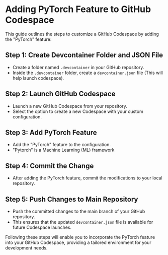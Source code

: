 # Adding PyTorch Feature to GitHub Codespace

This guide outlines the steps to customize a GitHub Codespace by adding the "PyTorch" feature:

## Step 1: Create Devcontainer Folder and JSON File

- Create a folder named `.devcontainer` in your GitHub repository.
- Inside the `.devcontainer` folder, create a `devcontainer.json` file (This will help launch codespace).

## Step 2: Launch GitHub Codespace

- Launch a new GitHub Codespace from your repository.
- Select the option to create a new Codespace with your custom configuration.

## Step 3: Add PyTorch Feature

- Add the "PyTorch" feature to the configuration.
- "Pytorch" is a Machine Learning (ML) framework

## Step 4: Commit the Change

- After adding the PyTorch feature, commit the modifications to your local repository.

## Step 5: Push Changes to Main Repository

- Push the committed changes to the main branch of your GitHub repository.
- This ensures that the updated `devcontainer.json` file is available for future Codespace launches.

Following these steps will enable you to incorporate the PyTorch feature into your GitHub Codespace, providing a tailored environment for your development needs.


